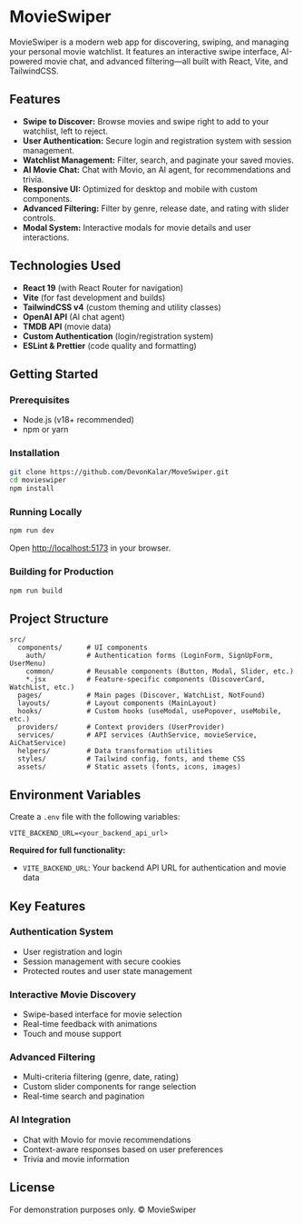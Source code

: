 # MovieSwiper

MovieSwiper is a modern web app for discovering, swiping, and managing your personal movie watchlist. It features an interactive swipe interface, AI-powered movie chat, and advanced filtering—all built with React, Vite, and TailwindCSS.

## Features

- **Swipe to Discover:** Browse movies and swipe right to add to your watchlist, left to reject.
- **User Authentication:** Secure login and registration system with session management.
- **Watchlist Management:** Filter, search, and paginate your saved movies.
- **AI Movie Chat:** Chat with Movio, an AI agent, for recommendations and trivia.
- **Responsive UI:** Optimized for desktop and mobile with custom components.
- **Advanced Filtering:** Filter by genre, release date, and rating with slider controls.
- **Modal System:** Interactive modals for movie details and user interactions.

## Technologies Used

- **React 19** (with React Router for navigation)
- **Vite** (for fast development and builds)
- **TailwindCSS v4** (custom theming and utility classes)
- **OpenAI API** (AI chat agent)
- **TMDB API** (movie data)
- **Custom Authentication** (login/registration system)
- **ESLint & Prettier** (code quality and formatting)

## Getting Started

### Prerequisites

- Node.js (v18+ recommended)
- npm or yarn

### Installation

```sh
git clone https://github.com/DevonKalar/MoveSwiper.git
cd movieswiper
npm install
```

### Running Locally

```sh
npm run dev
```

Open [http://localhost:5173](http://localhost:5173) in your browser.

### Building for Production

```sh
npm run build
```

## Project Structure

```
src/
  components/      # UI components
    auth/          # Authentication forms (LoginForm, SignUpForm, UserMenu)
    common/        # Reusable components (Button, Modal, Slider, etc.)
    *.jsx          # Feature-specific components (DiscoverCard, WatchList, etc.)
  pages/           # Main pages (Discover, WatchList, NotFound)
  layouts/         # Layout components (MainLayout)
  hooks/           # Custom hooks (useModal, usePopover, useMobile, etc.)
  providers/       # Context providers (UserProvider)
  services/        # API services (AuthService, movieService, AiChatService)
  helpers/         # Data transformation utilities
  styles/          # Tailwind config, fonts, and theme CSS
  assets/          # Static assets (fonts, icons, images)
```

## Environment Variables

Create a `.env` file with the following variables:

```
VITE_BACKEND_URL=<your_backend_api_url>
```

**Required for full functionality:**
- `VITE_BACKEND_URL`: Your backend API URL for authentication and movie data

## Key Features

### Authentication System
- User registration and login
- Session management with secure cookies
- Protected routes and user state management

### Interactive Movie Discovery
- Swipe-based interface for movie selection
- Real-time feedback with animations
- Touch and mouse support

### Advanced Filtering
- Multi-criteria filtering (genre, date, rating)
- Custom slider components for range selection
- Real-time search and pagination

### AI Integration
- Chat with Movio for movie recommendations
- Context-aware responses based on user preferences
- Trivia and movie information

## License

For demonstration purposes only. © MovieSwiper
